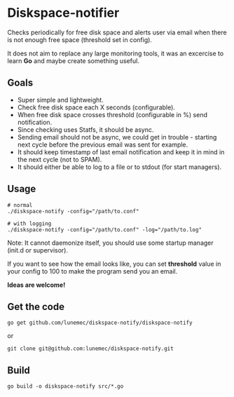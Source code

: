 Diskspace-notifier
==================
Checks periodically for free disk space and alerts user via email when there is not enough free space (threshold set in config).

It does not aim to replace any large monitoring tools, it was an excercise to learn **Go** and maybe create something useful.

Goals
-----
* Super simple and lightweight.
* Check free disk space each X seconds (configurable).
* When free disk space crosses threshold (configurable in %) send notification.
* Since checking uses Statfs, it should be async.
* Sending email should not be async, we could get in trouble - starting next cycle before the previous email was sent for example.
* It should keep timestamp of last email notification and keep it in mind in the next cycle (not to SPAM).
* It should either be able to log to a file or to stdout (for start managers).


Usage
-----

    # normal
    ./diskspace-notify -config="/path/to.conf"

    # with logging
    ./diskspace-notify -config="/path/to.conf" -log="/path/to.log"

Note: It cannot daemonize itself, you should use some startup manager (init.d or supervisor).

If you want to see how the email looks like, you can set **threshold** value in your config to 100 to make the program send you an email.


**Ideas are welcome!**


Get the code
------------

    go get github.com/lunemec/diskspace-notify/diskspace-notify

or

    git clone git@github.com:lunemec/diskspace-notify.git


Build
-----

    go build -o diskspace-notify src/*.go
